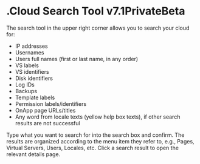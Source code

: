 # .Cloud Search Tool v7.1PrivateBeta

The search tool in the upper right corner allows you to search your cloud for:

-   IP addresses
-   Usernames
-   Users full names (first or last name, in any order)
-   VS labels
-   VS identifiers
-   Disk identifiers
-   Log IDs 
-   Backups
-   Template labels
-   Permission labels/identifiers
-   OnApp page URLs/titles
-   Any word from locale texts (yellow help box texts), if other search results are not successful

Type what you want to search for into the search box and confirm.
The results are organized according to the menu item they refer to, e.g., Pages, Virtual Servers, Users, Locales, etc. Click a search result to open the relevant details page.


